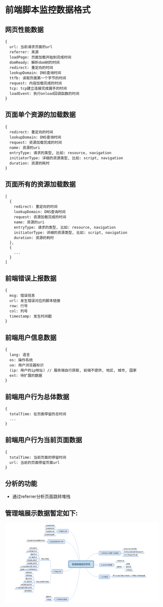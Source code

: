 # 前端脚本监控数据格式


## 网页性能数据

```
{
  url: 当前请求页面的url
  referrer: 来源
  loadPage: 页面加载开始到完成时间
  domReady: 解析dom树的时间
  redirect: 重定向的时间
  lookupDomain: DNS查询时间
  ttfb: 读取页面第一个字节的时间
  request: 内容加载完成的时间
  tcp: tcp建立连接完成握手的时间
  loadEvent: 执行onload回调函数的时间
}
```

## 页面单个资源的加载数据

```
{
  redirect: 重定向的时间
  lookupDomain: DNS查询时间
  request: 资源加载完成的时间
  name: 资源的uri
  entryType: 请求的类型, 比如: resource, navigation
  initiatorType: 详细的资源类型, 比如: script, navigation
  duration: 资源的耗时
}
```

## 页面所有的资源加载数据

```
[
  {
    redirect: 重定向的时间
    lookupDomain: DNS查询时间
    request: 资源加载完成的时间
    name: 资源的uri
    entryType: 请求的类型, 比如: resource, navigation
    initiatorType: 详细的资源类型, 比如: script, navigation
    duration: 资源的耗时
  }, 
  {
    ...
  }
]
```

## 前端错误上报数据

```
{
  msg: 错误信息
  url: 发生错误对应的脚本链接
  row: 行号
  col: 列号
  timestamp: 发生时间戳
}
```

## 前端用户信息数据

```
{
  lang: 语言
  os: 操作系统
  ua: 用户浏览器标识
  (ip: 用户的ip地址) // 服务端自行获取, 前端不提供, 地区, 城市, 国家
  ext: 待扩展的数据
}
```

## 前端用户行为总体数据

```
{
  totalTime: 在页面停留的总时间
  ...
}
```

## 前端用户行为当前页面数据

```
{
  totalTime: 当前页面的停留时间
  url: 当前的页面停留页面url
}
```


## 分析的功能

- 通过referrer分析页面跳转堆栈


## 管理端展示数据暂定如下:

![管理端展示数据](./docs/data.png)
